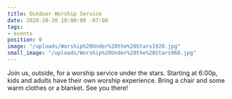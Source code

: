 ```yaml
---
title: Outdoor Worship Service
date: 2020-10-30 18:00:00 -07:00
tags:
- events
position: 0
image: "/uploads/Worship%20Under%20the%20Stars1920.jpg"
small_image: "/uploads/Worship%20Under%20the%20Stars960.jpg"
---
```


Join us, outside, for a worship service under the stars. Starting at 6:00p, kids and adults have their own worship experience. Bring a chair and some warm clothes or a blanket. See you there!